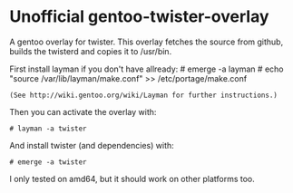 Unofficial gentoo-twister-overlay
=================================

A gentoo overlay for twister.
This overlay fetches the source from github, builds the twisterd and copies it to /usr/bin.

First install layman if you don't have allready:
	# emerge -a layman
	# echo "source /var/lib/layman/make.conf" >> /etc/portage/make.conf

	(See http://wiki.gentoo.org/wiki/Layman for further instructions.)

Then you can activate the overlay with:
	
	# layman -a twister

And install twister (and dependencies) with:

	# emerge -a twister

I only tested on amd64, but it should work on other platforms too.
